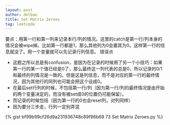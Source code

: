 ```yaml
---
layout: post
author: delbao
title: Set Matrix Zeroes
tag: leetcode
---
```


要点：用第一行和第一列来记录本行/列的情况。这里的catch是第一行/列本身的情况会被wipe掉。比如第一行都是1，那么其他列为0会置其为0。这样第一行的信息就没了。用一个变量就可以先记录行列信息。
错误点
 
- 这题之所以总是有confusion，是因为在记录的时候用了另一个小技巧：如果第一行的某一个值已经是0了，那么最终这一列代表的总是0，所以记录的0/1和最终的列情况是一致的。但是这是列信息，而不是对应的第一行的最终情况，因为其他行的同列也可能会把这个设成0。
- 在最后set行列的时候，不包括第一行/列（因为第一行/列的最终情况是由开始的两个变量决定的，而没有被set成0的位置仍可能保留）。
- 而记录的时候包括（因为第一行的0也会reset列，对列同样）
- 因为要分三步走，行列一定别弄混

{% gist bf99b99cf26d9a231936748c89f96b69 73 Set Matrix Zeroes.py %}
